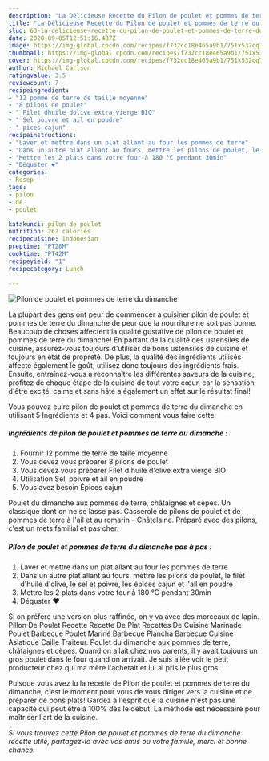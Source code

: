 ```yaml
---
description: "La Délicieuse Recette du Pilon de poulet et pommes de terre du dimanche"
title: "La Délicieuse Recette du Pilon de poulet et pommes de terre du dimanche"
slug: 63-la-delicieuse-recette-du-pilon-de-poulet-et-pommes-de-terre-du-dimanche
date: 2020-09-05T12:51:16.487Z
image: https://img-global.cpcdn.com/recipes/f732cc18e465a9b1/751x532cq70/pilon-de-poulet-et-pommes-de-terre-du-dimanche-photo-principale-de-la-recette.jpg
thumbnail: https://img-global.cpcdn.com/recipes/f732cc18e465a9b1/751x532cq70/pilon-de-poulet-et-pommes-de-terre-du-dimanche-photo-principale-de-la-recette.jpg
cover: https://img-global.cpcdn.com/recipes/f732cc18e465a9b1/751x532cq70/pilon-de-poulet-et-pommes-de-terre-du-dimanche-photo-principale-de-la-recette.jpg
author: Michael Carlson
ratingvalue: 3.5
reviewcount: 7
recipeingredient:
- "12 pomme de terre de taille moyenne"
- "8 pilons de poulet"
- " Filet dhuile dolive extra vierge BIO"
- " Sel poivre et ail en poudre"
- " pices cajun"
recipeinstructions:
- "Laver et mettre dans un plat allant au four les pommes de terre"
- "Dans un autre plat allant au fours, mettre les pilons de poulet, le filet d&#39;huile d&#39;olive, le sel et poivre, les épices cajun et l&#39;ail en poudre"
- "Mettre les 2 plats dans votre four à 180 °C pendant 30min"
- "Déguster ❤️"
categories:
- Resep
tags:
- pilon
- de
- poulet

katakunci: pilon de poulet 
nutrition: 262 calories
recipecuisine: Indonesian
preptime: "PT28M"
cooktime: "PT42M"
recipeyield: "1"
recipecategory: Lunch

---
```



![Pilon de poulet et pommes de terre du dimanche](https://img-global.cpcdn.com/recipes/f732cc18e465a9b1/751x532cq70/pilon-de-poulet-et-pommes-de-terre-du-dimanche-photo-principale-de-la-recette.jpg)

La plupart des gens ont peur de commencer à cuisiner pilon de poulet et pommes de terre du dimanche de peur que la nourriture ne soit pas bonne. Beaucoup de choses affectent la qualité gustative de pilon de poulet et pommes de terre du dimanche! En partant de la qualité des ustensiles de cuisine, assurez-vous toujours d'utiliser de bons ustensiles de cuisine et toujours en état de propreté. De plus, la qualité des ingrédients utilisés affecte également le goût, utilisez donc toujours des ingrédients frais. Ensuite, entraînez-vous à reconnaître les différentes saveurs de la cuisine, profitez de chaque étape de la cuisine de tout votre cœur, car la sensation d'être excité, calme et sans hâte a également un effet sur le résultat final!

<!--inarticleads1-->

Vous pouvez cuire pilon de poulet et pommes de terre du dimanche en utilisant 5 Ingrédients et 4 pas. Voici comment vous faire cette.

##### Ingrédients de pilon de poulet et pommes de terre du dimanche :

1. Fournir 12 pomme de terre de taille moyenne
1. Vous devez vous préparer 8 pilons de poulet
1. Vous devez vous préparer  Filet d&#39;huile d&#39;olive extra vierge BIO
1. Utilisation  Sel, poivre et ail en poudre
1. Vous avez besoin  Épices cajun


Poulet du dimanche aux pommes de terre, châtaignes et cèpes. Un classique dont on ne se lasse pas. Casserole de pilons de poulet et de pommes de terre à l&#39;ail et au romarin - Châtelaine. Préparé avec des pilons, c&#39;est un mets familial et pas cher. 

<!--inarticleads2-->

##### Pilon de poulet et pommes de terre du dimanche pas à pas :

1. Laver et mettre dans un plat allant au four les pommes de terre
1. Dans un autre plat allant au fours, mettre les pilons de poulet, le filet d&#39;huile d&#39;olive, le sel et poivre, les épices cajun et l&#39;ail en poudre
1. Mettre les 2 plats dans votre four à 180 °C pendant 30min
1. Déguster ❤️


Si on préfère une version plus raffinée, on y va avec des morceaux de lapin. Pillon De Poulet Recette Recette De Plat Recettes De Cuisine Marinade Poulet Barbecue Poulet Mariné Barbecue Plancha Barbecue Cuisine Asiatique Caille Traiteur. Poulet du dimanche aux pommes de terre, châtaignes et cèpes. Quand on allait chez nos parents, il y avait toujours un gros poulet dans le four quand on arrivait. Je suis allée voir le petit producteur chez qui ma mère l&#39;achetait et lui ai pris le plus gros. 

<!--inarticleads1-->

<p>
Puisque vous avez lu la recette de Pilon de poulet et pommes de terre du dimanche, c'est le moment pour vous de vous diriger vers la cuisine et de préparer de bons plats! Gardez à l'esprit que la cuisine n'est pas une capacité qui peut être à 100% dès le début. La méthode est nécessaire pour maîtriser l'art de la cuisine.
</p>

<p>
<i>Si vous trouvez cette Pilon de poulet et pommes de terre du dimanche recette utile, partagez-la avec vos amis ou votre famille, merci et bonne chance.</i>
</p>
